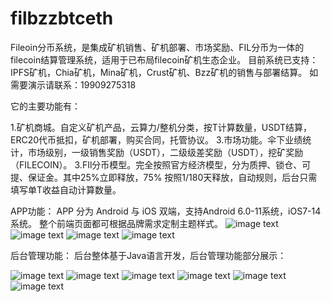 # filbzzbtceth
Fileoin分币系统，是集成矿机销售、矿机部署、市场奖励、FIL分币为一体的filecoin结算管理系统，适用于已布局filecoin矿机生态企业。
目前系统已支持：IPFS矿机，Chia矿机，Mina矿机，Crust矿机、Bzz矿机的销售与部署结算。
如需要演示请联系：19909275318

它的主要功能有：

1.矿机商城。自定义矿机产品，云算力/整机分类，按T计算数量，USDT结算，ERC20代币抵扣，矿机部署，购买合同，托管协议。
3.市场功能。伞下业绩统计，市场级别，一级销售奖励（USDT），二级级差奖励（USDT），挖矿奖励（FILECOIN）。
3.FIl分币模型。完全按照官方经济模型，分为质押、锁仓、可提、保证金。其中25%立即释放，75% 按照1/180天释放，自动规则，后台只需填写单T收益自动计算数量。

APP功能：
APP 分为 Android 与 iOS 双端，支持Android 6.0-11系统，iOS7-14系统。
整个前端页面都可根据品牌需求定制主题样式。
![image text](https://note.youdao.com/yws/public/resource/bdc89b054801a47b3364253cc2685e9f/xmlnote/040FA707DA284ACBB006CFBA979DD7B4/6316)
![image text](https://note.youdao.com/yws/public/resource/bdc89b054801a47b3364253cc2685e9f/xmlnote/C61C19515AB24469A9181E33170AEDA8/6314)
![image text](https://note.youdao.com/yws/public/resource/bdc89b054801a47b3364253cc2685e9f/xmlnote/66A76C8E1A834CCBAF8619721ECD8789/6315)
![image text](https://note.youdao.com/yws/public/resource/bdc89b054801a47b3364253cc2685e9f/xmlnote/F57D9DF218774A29B1316E31AAA097B6/6317)



后台管理功能：
后台整体基于Java语言开发，后台管理功能部分展示：	

![image text](https://note.youdao.com/yws/public/resource/bdc89b054801a47b3364253cc2685e9f/xmlnote/47C4CAA384FB4885AE598AF114B279D8/6320)
![image text](https://note.youdao.com/yws/public/resource/bdc89b054801a47b3364253cc2685e9f/xmlnote/8FE032AA87DB4D17ADC1E9EF8B98F888/6322)
![image text](https://note.youdao.com/yws/public/resource/bdc89b054801a47b3364253cc2685e9f/xmlnote/04354FFFF1274A129CAA22CAFE2C6597/6321)
![image text](https://note.youdao.com/yws/public/resource/bdc89b054801a47b3364253cc2685e9f/xmlnote/391179D9A70F4BFA86AEF3182DEAB936/6319)
![image text](https://note.youdao.com/yws/public/resource/bdc89b054801a47b3364253cc2685e9f/xmlnote/D5C0DE78A2B94CA59450192DDC9D0789/6313)
![image text](https://note.youdao.com/yws/public/resource/bdc89b054801a47b3364253cc2685e9f/xmlnote/B79F805396A44A9385943B2329ED0203/6318)





